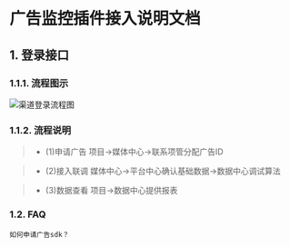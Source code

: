 广告监控插件接入说明文档
==========================

## 1. 登录接口

### 1.1.1. 流程图示

![渠道登录流程图](http://cdn.mztgame.ztgame.com.cn/ad/ad_flow.png)
### 1.1.2. 流程说明
> * (1)申请广告  项目->媒体中心->联系项管分配广告ID

> * (2)接入联调  媒体中心->平台中心确认基础数据->数据中心调试算法

> * (3)数据查看  项目->数据中心提供报表


### 1.2. FAQ

	如何申请广告sdk？



